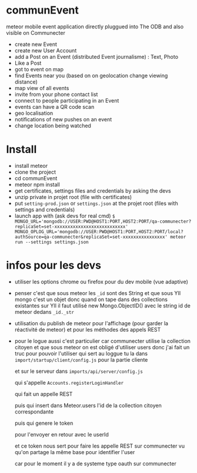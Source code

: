 # communEvent
meteor mobile event application
directly pluggued into The ODB and also visible on Communecter

- create new Event
- create new User Account
- add a Post on an Event (distributed Event journalisme) : Text, Photo
- Like a Post
- got to event on map
- find Events near you (based on on geolocation change viewing distance)
- map view of all events
- invite from your phone contact list
- connect to people participating in an Event
- events can have a QR code scan
- geo localisation
- notifications of new pushes on an event
- change location being watched

# Install

* install meteor
* clone the project
* cd communEvent
* meteor npm install
* get certificates, settings files and credentials by asking the devs
* unzip private in projet root (file with certificates)
* put `setting-prod.json` or `settings.json` at the projet root (files with settings and credentials)
* launch app with (ask devs for real cmd)
`$ MONGO_URL='mongodb://USER:PWD@HOST1:PORT,HOST2:PORT/qa-communecter?replicaSet=set-xxxxxxxxxxxxxxxxxxxxxxxxxxx' MONGO_OPLOG_URL='mongodb://USER:PWD@HOST1:PORT,HOST2:PORT/local?authSource=qa-communecter&replicaSet=set-xxxxxxxxxxxxxxxx' meteor run --settings settings.json`

# infos pour les devs

* utiliser les options chrome ou firefox pour du dev mobile (vue adaptive)
* penser c'est que sous meteor les `_id` sont des String et que sous YII mongo c'est un objet
  donc quand on tape dans des collections existantes sur YII il faut utilisé new Mongo.ObjectID()
  avec le string id de meteor dedans `_id._str`
* utilisation du publish de meteor pour l'affichage (pour garder la réactivité de meteor) et pour
  les méthodes des appels REST
* pour le logue aussi c'est particulier car communecter utilise la collection citoyen et que
  sous meteor on est obligé d'utiliser users donc j'ai fait un truc pour pouvoir l'utiliser qui sert au loggue
  tu la dans `import/startup/client/config.js` pour la partie cliente

  et sur le serveur dans `imports/api/server/config.js`

  qui s'appelle `Accounts.registerLoginHandler`

  qui fait un appelle REST

  puis qui insert dans Meteor.users l'id de la collection citoyen correspondante

  puis qui genere le token

  pour l'envoyer en retour avec le userId

  et ce token nous sert pour faire les appelle REST sur communecter vu qu'on partage la même base pour identifier l'user

  car pour le moment il y a de systeme type oauth sur communecter
